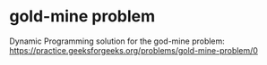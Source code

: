 # gold-mine problem
Dynamic Programming solution for the god-mine problem: https://practice.geeksforgeeks.org/problems/gold-mine-problem/0
